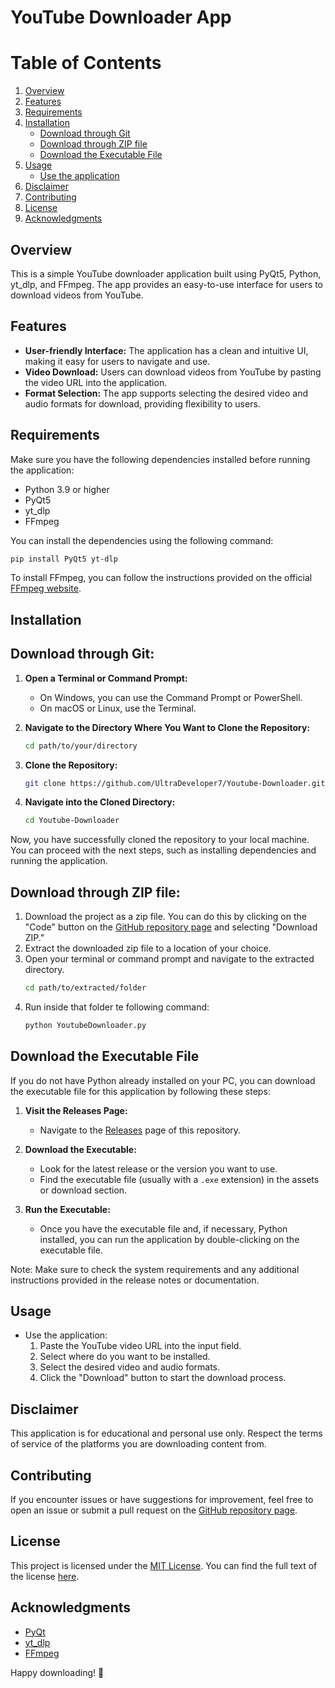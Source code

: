 # YouTube Downloader App

# Table of Contents
1. [Overview](#overview)
2. [Features](#features)
3. [Requirements](#requirements)
4. [Installation](installation)
   - [Download through Git](#download-through-git)
   - [Download through ZIP file](#download-through-zip-file)
   - [Download the Executable File](#download-the-executable-file) 
5. [Usage](#usage)
   - [Use the application](#use-the-application)
6. [Disclaimer](#disclaimer)
7. [Contributing](#contributing)
8. [License](#license)
9. [Acknowledgments](#acknowledgments)


## Overview
This is a simple YouTube downloader application built using PyQt5, Python, yt_dlp, and FFmpeg. The app provides an easy-to-use interface for users to download videos from YouTube.

## Features
- **User-friendly Interface:** The application has a clean and intuitive UI, making it easy for users to navigate and use.
- **Video Download:** Users can download videos from YouTube by pasting the video URL into the application.
- **Format Selection:** The app supports selecting the desired video and audio formats for download, providing flexibility to users.

## Requirements
Make sure you have the following dependencies installed before running the application:
- Python 3.9 or higher
- PyQt5
- yt_dlp
- FFmpeg

You can install the dependencies using the following command:
```bash
pip install PyQt5 yt-dlp
```
To install FFmpeg, you can follow the instructions provided on the official [FFmpeg website](https://ffmpeg.org/download.html).

## Installation
## Download through Git:
1. **Open a Terminal or Command Prompt:**
   - On Windows, you can use the Command Prompt or PowerShell.
   - On macOS or Linux, use the Terminal.

2. **Navigate to the Directory Where You Want to Clone the Repository:**
   ```bash
   cd path/to/your/directory
   ```
3. **Clone the Repository:**
   ```bash
   git clone https://github.com/UltraDeveloper7/Youtube-Downloader.git
   ```
4. **Navigate into the Cloned Directory:**
   ```bash
   cd Youtube-Downloader
   ```
Now, you have successfully cloned the repository to your local machine. You can proceed with the next steps, such as installing dependencies and running the application.

## Download through ZIP file:
1. Download the project as a zip file. You can do this by clicking on the "Code" button on the [GitHub repository page](https://github.com/UltraDeveloper7/Youtube-Downloader) and selecting "Download ZIP."
2. Extract the downloaded zip file to a location of your choice.
3. Open your terminal or command prompt and navigate to the extracted directory.
   ```bash
   cd path/to/extracted/folder
   ```
4. Run inside that folder te following command:
   ```bash
   python YoutubeDownloader.py
   ```
   
## Download the Executable File
If you do not have Python already installed on your PC, you can download the executable file for this application by following these steps:

1. **Visit the Releases Page:**
   - Navigate to the [Releases](https://github.com/yourusername/yourrepository/releases) page of this repository.

2. **Download the Executable:**
   - Look for the latest release or the version you want to use.
   - Find the executable file (usually with a `.exe` extension) in the assets or download section.

3. **Run the Executable:**
   - Once you have the executable file and, if necessary, Python installed, you can run the application by double-clicking on the executable file.

Note: Make sure to check the system requirements and any additional instructions provided in the release notes or documentation.

## Usage
- Use the application:
   1. Paste the YouTube video URL into the input field.
   2. Select where do you want to be installed.
   3. Select the desired video and audio formats.
   4. Click the "Download" button to start the download process.

## Disclaimer
This application is for educational and personal use only. Respect the terms of service of the platforms you are downloading content from.

## Contributing
If you encounter issues or have suggestions for improvement, feel free to open an issue or submit a pull request on the [GitHub repository page](https://github.com/UltraDeveloper7/Youtube-Downloader).

## License
This project is licensed under the [MIT License](LICENSE). You can find the full text of the license [here](https://opensource.org/licenses/MIT).

## Acknowledgments
- [PyQt](https://riverbankcomputing.com/software/pyqt/)
- [yt_dlp](https://github.com/yt-dlp/yt-dlp)
- [FFmpeg](https://ffmpeg.org/)

Happy downloading! 🎉
